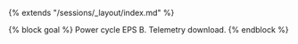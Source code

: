 {% extends "/sessions/_layout/index.md" %}

{% block goal %}
Power cycle EPS B. Telemetry download.
{% endblock %}
